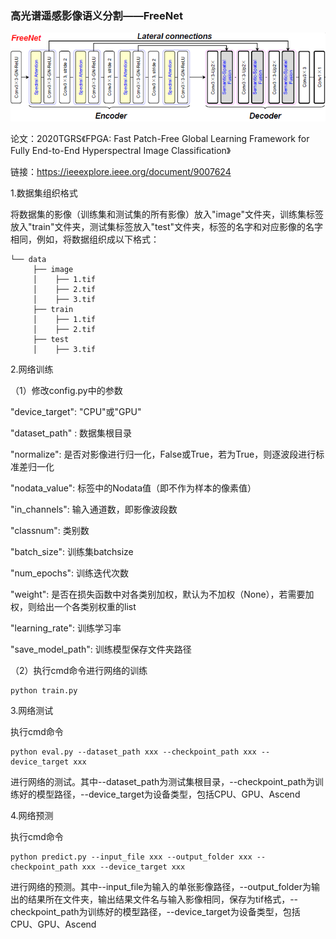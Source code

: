 ### 高光谱遥感影像语义分割——FreeNet
![FreeNet网络结构](../../../FreeNet.PNG)

论文：2020TGRS《FPGA: Fast Patch-Free Global Learning Framework for Fully End-to-End Hyperspectral Image Classification》

链接：https://ieeexplore.ieee.org/document/9007624

1.数据集组织格式

将数据集的影像（训练集和测试集的所有影像）放入"image"文件夹，训练集标签放入"train"文件夹，测试集标签放入"test"文件夹，标签的名字和对应影像的名字相同，例如，将数据组织成以下格式：

    └── data
         ├── image
         │    ├── 1.tif
         │    ├── 2.tif
         │    ├── 3.tif
         ├── train
         │    ├── 1.tif
         │    ├── 2.tif
         ├── test
         │    ├── 3.tif
    

2.网络训练

（1）修改config.py中的参数
    
"device_target": "CPU"或"GPU" 

"dataset_path" : 数据集根目录

"normalize": 是否对影像进行归一化，False或True，若为True，则逐波段进行标准差归一化

"nodata_value": 标签中的Nodata值（即不作为样本的像素值）

"in_channels": 输入通道数，即影像波段数

"classnum": 类别数

"batch_size": 训练集batchsize

"num_epochs": 训练迭代次数

"weight": 是否在损失函数中对各类别加权，默认为不加权（None），若需要加权，则给出一个各类别权重的list

"learning_rate": 训练学习率

"save_model_path": 训练模型保存文件夹路径

（2）执行cmd命令进行网络的训练

```
python train.py
```
3.网络测试

执行cmd命令

```
python eval.py --dataset_path xxx --checkpoint_path xxx --device_target xxx
```
进行网络的测试。其中--dataset_path为测试集根目录，--checkpoint_path为训练好的模型路径，--device_target为设备类型，包括CPU、GPU、Ascend

4.网络预测

执行cmd命令

```
python predict.py --input_file xxx --output_folder xxx --checkpoint_path xxx --device_target xxx
```
进行网络的预测。其中--input_file为输入的单张影像路径，--output_folder为输出的结果所在文件夹，输出结果文件名与输入影像相同，保存为tif格式，--checkpoint_path为训练好的模型路径，--device_target为设备类型，包括CPU、GPU、Ascend